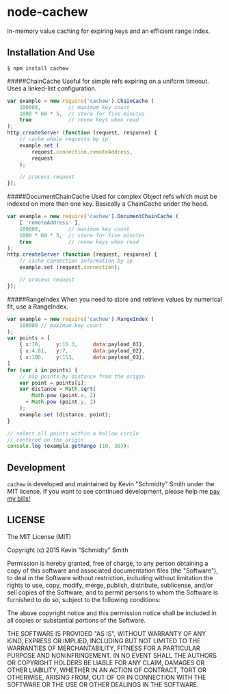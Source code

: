 node-cachew
===========
In-memory value caching for expiring keys and an efficient range index.


Installation And Use
--------------------
```shell
$ npm install cachew
```

#####ChainCache
Useful for simple refs expiring on a uniform timeout. Uses a linked-list configuration.
```javascript
var example = new require('cachew').ChainCache (
    100000,         // maximum key count
    1000 * 60 * 5,  // store for five minutes
    true            // renew keys when read
);
http.createServer (function (request, response) {
    // cache whole requests by ip
    example.set (
        request.connection.remoteAddress,
        request
    );

    // process request
});
```

#####DocumentChainCache
Used for complex Object refs which must be indexed on more than one key. Basically a ChainCache
under the hood.
```javascript
var example = new require('cachew').DocumentChainCache (
    [ 'remoteAddress' ],
    100000,         // maximum key count
    1000 * 60 * 5,  // store for five minutes
    true            // renew keys when read
);
http.createServer (function (request, response) {
    // cache connection information by ip
    example.set (request.connection);

    // process request
});
```

#####RangeIndex
When you need to store and retrieve values by numerical fit, use a RangeIndex.
```javascript
var example = new require('cachew').RangeIndex (
    100000 // maximum key count
);
var points = [
    { x:10,     y:15.3,     data:payload_01},
    { x:4.81,   y:7,        data:payload_02},
    { x:100,    y:153,      data:payload_03},
]
for (var i in points) {
    // map points by distance from the origin
    var point = points[i];
    var distance = Math.sqrt(
        Math.pow (point.x, 2)
      + Math.pow (point.y, 2)
    );
    example.set (distance, point);
}

// select all points within a hollow circle
// centered on the origin
console.log (example.getRange (10, 30));
```


Development
-----------
`cachew` is developed and maintained by Kevin "Schmidty" Smith under the MIT license. If you want to
see continued development, please help me
[pay my bills!](https://www.paypal.com/cgi-bin/webscr?cmd=_donations&business=PN6C2AZTS2FP8&lc=US&currency_code=USD&bn=PP%2dDonationsBF%3abtn_donate_SM%2egif%3aNonHosted)


LICENSE
-------
The MIT License (MIT)

Copyright (c) 2015 Kevin "Schmidty" Smith

Permission is hereby granted, free of charge, to any person obtaining a copy
of this software and associated documentation files (the "Software"), to deal
in the Software without restriction, including without limitation the rights
to use, copy, modify, merge, publish, distribute, sublicense, and/or sell
copies of the Software, and to permit persons to whom the Software is
furnished to do so, subject to the following conditions:

The above copyright notice and this permission notice shall be included in all
copies or substantial portions of the Software.

THE SOFTWARE IS PROVIDED "AS IS", WITHOUT WARRANTY OF ANY KIND, EXPRESS OR
IMPLIED, INCLUDING BUT NOT LIMITED TO THE WARRANTIES OF MERCHANTABILITY,
FITNESS FOR A PARTICULAR PURPOSE AND NONINFRINGEMENT. IN NO EVENT SHALL THE
AUTHORS OR COPYRIGHT HOLDERS BE LIABLE FOR ANY CLAIM, DAMAGES OR OTHER
LIABILITY, WHETHER IN AN ACTION OF CONTRACT, TORT OR OTHERWISE, ARISING FROM,
OUT OF OR IN CONNECTION WITH THE SOFTWARE OR THE USE OR OTHER DEALINGS IN THE
SOFTWARE.
